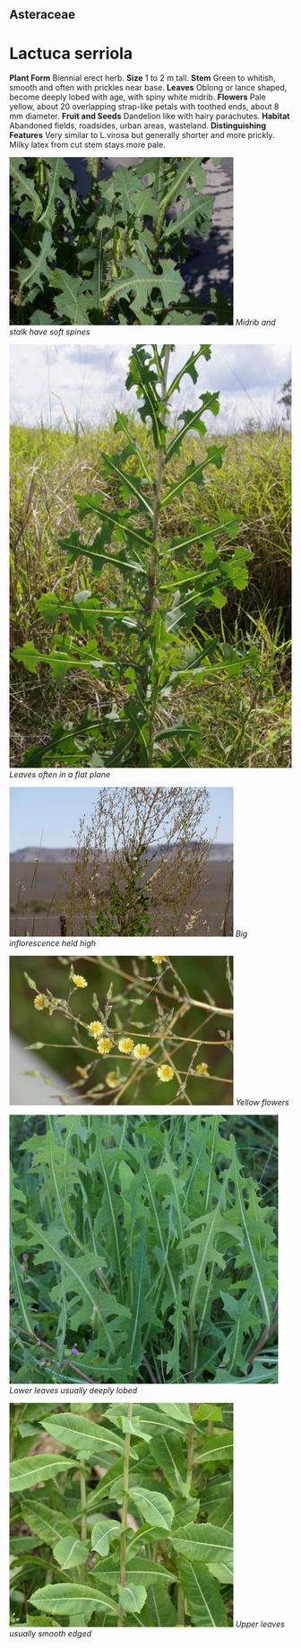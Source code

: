 ## Asteraceae
# Lactuca serriola
 **Plant Form** Biennial erect herb. **Size** 1 to 2 m tall. **Stem** Green to whitish, smooth and often with prickles near base. **Leaves** Oblong or lance shaped, become deeply lobed with age, with spiny white midrib. **Flowers** Pale yellow, about 20 overlapping strap-like petals with toothed ends, about 8 mm diameter. **Fruit and Seeds** Dandelion like with hairy parachutes. **Habitat** Abandoned fields, roadsides, urban areas, wasteland. **Distinguishing Features** Very similar to L.virosa but generally shorter and more prickly. Milky latex from cut stem stays more pale.


![Midrib and stalk have soft spines](19894_Lactuca-serriola10.jpg)
 *Midrib and stalk have soft spines* 

![Leaves often in a flat plane](4872_IMGP6478.jpg)
 *Leaves often in a flat plane* 

![Big inflorescence held high](11770_P6940934.jpg)
 *Big inflorescence held high* 

![Yellow flowers](12796_P6960966.jpg)
 *Yellow flowers* 

![Lower leaves usually deeply lobed](105857_P1266970.jpg)
 *Lower leaves usually deeply lobed* 

![Upper leaves usually smooth edged](70326_P1022907.jpg)
 *Upper leaves usually smooth edged* 

